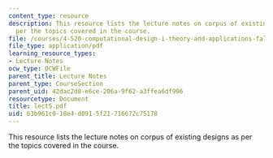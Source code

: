 ```yaml
---
content_type: resource
description: This resource lists the lecture notes on corpus of existing designs as
  per the topics covered in the course.
file: /courses/4-520-computational-design-i-theory-and-applications-fall-2005/63b961c018e4d0915f21716672c75178_lect5.pdf
file_type: application/pdf
learning_resource_types:
- Lecture Notes
ocw_type: OCWFile
parent_title: Lecture Notes
parent_type: CourseSection
parent_uid: 42dac2d8-e6ce-206a-9f62-a3ffea6df996
resourcetype: Document
title: lect5.pdf
uid: 63b961c0-18e4-d091-5f21-716672c75178
---
```

This resource lists the lecture notes on corpus of existing designs as per the topics covered in the course.

